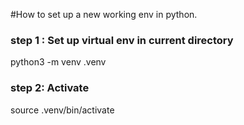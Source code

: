#How to set up a new working env in python.

### step 1 : Set up virtual env in current directory
python3 -m venv .venv

### step 2: Activate
source .venv/bin/activate
